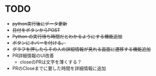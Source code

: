 # TODO
- ~~python実行後にデータ更新~~
- ~~日付をボタンからPOST~~
- ~~Python の実行待ち時間だとわかるようにする機能追加~~
- ~~ボタンにホバーを付ける。~~
- ~~グラフを押したらその人の詳細情報が見れる画面に遷移する機能追加~~
- PR詳細情報のUI改善
  - closeのPRは文字を薄くする？
- PRのCloseまでに要した時間を詳細情報に追加
